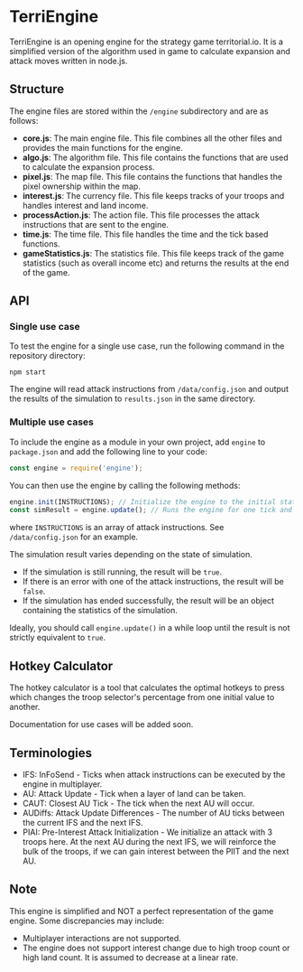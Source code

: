 # TerriEngine
TerriEngine is an opening engine for the strategy game territorial.io. It is a simplified version of the algorithm used in game to calculate expansion and attack moves written in node.js.

## Structure
The engine files are stored within the `/engine` subdirectory and are as follows:
- **core.js**: The main engine file. This file combines all the other files and provides the main functions for the engine.
- **algo.js**: The algorithm file. This file contains the functions that are used to calculate the expansion process.
- **pixel.js**: The map file. This file contains the functions that handles the pixel ownership within the map.
- **interest.js**: The currency file. This file keeps tracks of your troops and handles interest and land income.
- **processAction.js**: The action file. This file processes the attack instructions that are sent to the engine.
- **time.js**: The time file. This file handles the time and the tick based functions.
- **gameStatistics.js**: The statistics file. This file keeps track of the game statistics (such as overall income etc) and returns the results at the end of the game.

## API

### Single use case
To test the engine for a single use case, run the following command in the repository directory:

```shell
npm start
```

The engine will read attack instructions from `/data/config.json` and output the results of the simulation to `results.json` in the same directory.

### Multiple use cases
To include the engine as a module in your own project, add `engine` to `package.json` and add the following line to your code:

```javascript
const engine = require('engine');
```

You can then use the engine by calling the following methods:
    
```javascript
engine.init(INSTRUCTIONS); // Initialize the engine to the initial state
const simResult = engine.update(); // Runs the engine for one tick and returns the simulation result.
```

where `INSTRUCTIONS` is an array of attack instructions. See `/data/config.json` for an example.

The simulation result varies depending on the state of simulation.
- If the simulation is still running, the result will be `true`.
- If there is an error with one of the attack instructions, the result will be `false`.
- If the simulation has ended successfully, the result will be an object containing the statistics of the simulation.

Ideally, you should call `engine.update()` in a while loop until the result is not strictly equivalent to `true`.

## Hotkey Calculator
The hotkey calculator is a tool that calculates the optimal hotkeys to press which changes the troop selector's percentage from one initial value to another.

Documentation for use cases will be added soon.

## Terminologies

* IFS: InFoSend - Ticks when attack instructions can be executed by the engine in multiplayer.
* AU: Attack Update - Tick when a layer of land can be taken.
* CAUT: Closest AU Tick - The tick when the next AU will occur.
* AUDiffs: Attack Update Differences - The number of AU ticks between the current IFS and the next IFS.
* PIAI: Pre-Interest Attack Initialization - We initialize an attack with 3 troops here. At the next AU during the next IFS, we will reinforce the bulk of the troops, if we can gain interest between the PIIT and the next AU.

## Note
This engine is simplified and NOT a perfect representation of the game engine. Some discrepancies may include:
- Multiplayer interactions are not supported.
- The engine does not support interest change due to high troop count or high land count. It is assumed to decrease at a linear rate.